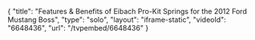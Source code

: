 {
    "title": "Features & Benefits of Eibach Pro-Kit Springs for the 2012 Ford Mustang Boss",
    "type": "solo",
    "layout": "iframe-static",
    "videoId": "6648436",
    "url": "\/tvpembed\/6648436"
}